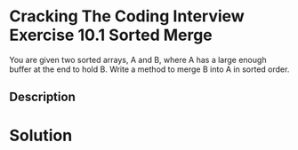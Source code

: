 # Cracking The Coding Interview Exercise 10.1 Sorted Merge
You are given two sorted arrays, A and B, where A has a large enough buffer at the
end to hold B. Write a method to merge B into A in sorted order.

## Description


# Solution
